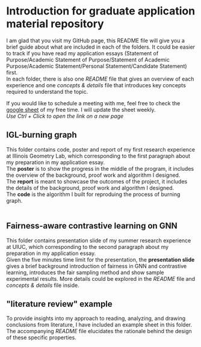 # Introduction for graduate application material repository
I am glad that you visit my GitHub page, this README file will give you a brief guide about what are included in each of the folders. It could be easier to track if you have read my application essays (Statement of Purpose/Academic Statement of Purpose/Statement of Academic Purpose/Academic Statement/Personal Statement/Candidate Statement) first.
 <br />
In each folder, there is also one *README* file that gives an overview of each experience and one *concepts & details* file that introduces key concepts required to understand the topic.

If you would like to schedule a meeting with me, feel free to check the [google sheet](https://docs.google.com/spreadsheets/d/1YZjEhVQxF_RBALJ7ht5AAa6ntHYPDYNBxh6bhurICrs/edit#gid=225956874) of my free time. I will update the sheet weekly. \
*Use Ctrl + Click to open the link on a new page*

## IGL-burning graph
This folder contains code, poster and report of my first research experience at Illinois Geometry Lab, which corresponding to the first paragraph about my preparation in my application essay. <br />
The **poster** is to show the progress in the middle of the program, it includes the overview of the background, proof work and algorithm I designed.  <br />
The **report** is meant to showcase the outcomes of the project,  it includes the details of the background, proof work and algorithm I designed. <br />
The **code** is the algorithm I built for reproduing the process of burning graph.<br />
<br />
## Fairness-aware contrastive learning on GNN
This folder contains presentation slide of my summer research experience at UIUC, which corresponding to the second paragraph about my preparation in my application essay. <br />
Given the five minutes time limit for the presentation, the **presentation slide** gives a brief background introduction of fairness in GNN and contrastive learning, introduces the fair sampling method and show sample experimental results. More details could be explored in the  *README* file and *concepts & details* file inside. <br />
## "literature review" example
To provide insights into my approach to reading, analyzing, and drawing conclusions from literature, I have included an example sheet in this folder. The accompanying *README* file elucidates the rationale behind the design of these specific properties.

